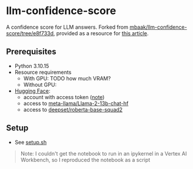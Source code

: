 # llm-confidence-score
A confidence score for LLM answers. Forked from [mbaak/llm-confidence-score/tree/e8f733d](https://github.com/mbaak/llm-confidence-score/tree/e8f733d1d5498ab5140f21ae3e75cbc71f5d9cf6), provided as a resource for [this article](https://medium.com/wbaa/a-confidence-score-for-llm-answers-c668844d52c8).

## Prerequisites
- Python 3.10.15
- Resource requirements
    - With GPU: TODO how much VRAM?
    - Without GPU: 
- [Hugging Face](https://huggingface.co/):
    - account with access token ([note](https://github.com/huggingface/diffusers/issues/6223#issuecomment-2141411382))
    - access to [meta-llama/Llama-2-13b-chat-hf](https://huggingface.co/meta-llama/Llama-2-13b-chat-hf)
    - access to [deepset/roberta-base-squad2](https://huggingface.co/deepset/roberta-base-squad2)

## Setup
- See [setup.sh](setup.sh)
> Note: I couldn't get the notebook to run in an ipykernel in a Vertex AI Workbench, so I reproduced the notebook as a script